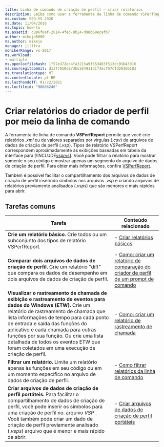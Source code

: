 ```yaml
---
title: Linha de comando de criação de perfil – criar relatórios
description: Saiba como usar a ferramenta de linha de comando VSPerfReport para criar relatórios. xml ou. csv (valores separados por vírgula) de arquivos de dados de criação de perfil.
ms.custom: SEO-VS-2020
ms.date: 11/04/2016
ms.topic: how-to
ms.assetid: c886f8af-2014-4fec-9b24-d98b68ecafb7
author: mikejo5000
ms.author: mikejo
manager: jillfra
monikerRange: vs-2017
ms.workload:
- multiple
ms.openlocfilehash: 1f57e372ec4fa3215a9f553403f513dc91b43016
ms.sourcegitcommit: d13f7050c873b6284911d1f4acf07cfd29360183
ms.translationtype: MT
ms.contentlocale: pt-BR
ms.lasthandoff: 01/22/2021
ms.locfileid: "98686240"
---
```

# <a name="create-profiler-reports-from-the-command-line"></a>Criar relatórios do criador de perfil por meio da linha de comando
A ferramenta de linha de comando **VSPerfReport** permite que você crie relatórios .*xml* ou de valores separados por vírgulas (.*csv*) de arquivos de dados de criação de perfil (.*vsp*). Tipos de relatório VSPerfReport correspondem aproximadamente às exibições baseadas em tabela da interface para [!INCLUDE[vsprvs](../code-quality/includes/vsprvs_md.md)]. Você pode filtrar o relatório para mostrar somente o seu código e mostrar apenas um segmento do arquivo de dados de criação de perfil. Para obter mais informações, confira [VSPerfReport](../profiling/vsperfreport.md).

 Também é possível facilitar o compartilhamento dos arquivos de dados de criação de perfil inserindo símbolos nos arquivos .*vsp* e criando arquivos de relatórios previamente analisados (.*vsps*) que são menores e mais rápidos para abrir.

## <a name="common-tasks"></a>Tarefas comuns

|Tarefa|Conteúdo relacionado|
|----------|---------------------|
|**Crie um relatório básico.** Crie todos ou um subconjunto dos tipos de relatório VSPerfReport.|-   [Criar relatórios básicos](../profiling/creating-basic-profiling-reports-from-the-command-line.md)|
|**Comparar dois arquivos de dados de criação de perfil.** Crie um relatório "diff" que compara os dados de desempenho em dois arquivos de dados de criação de perfil.|-   [Como: criar um relatório de comparação do criador de perfil de um prompt de comando](../profiling/how-to-create-a-profiler-comparison-report-from-a-command-prompt.md)|
|**Visualizar o rastreamento de chamada de exibição e rastreamento de eventos para dados do Windows (ETW).** Crie um relatório de rastreamento de chamada que lista informações de tempo para cada ponto de entrada e saída das funções do aplicativo e cada chamada para outras funções por sua função. Ou crie uma lista detalhada de todos os eventos ETW que foram coletados em uma execução de criação de perfil.|-   [Como: criar um relatório de rastreamento de chamada](../profiling/how-to-create-a-profiling-tools-call-trace-report.md)|
|**Filtrar um relatório.** Limite um relatório apenas às funções em seu código ou em um momento específico no arquivo de dados de criação de perfil.|-   [Como filtrar relatórios da linha de comando](../profiling/how-to-filter-reports-from-the-command-line.md)|
|**Criar arquivos de dados de criação de perfil portáteis.** Para facilitar o compartilhamento de dados de criação de perfil, você pode inserir os símbolos para uma criação de perfil no. arquivo *VSP* . Você também pode criar um dado de criação de perfil previamente analisado (.*vsps*) arquivo que é menor e mais rápido de abrir.|-   [Criar arquivos de dados de criação de perfil portáteis](../profiling/creating-portable-profiling-data-files-from-the-command-line.md)|

